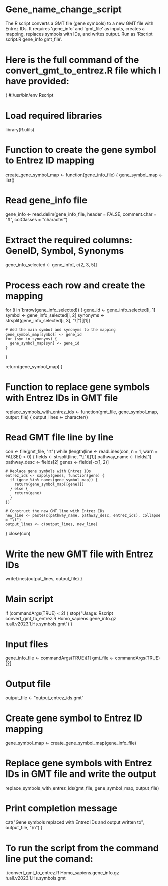 # Gene_name_change_script
The R script converts a GMT file (gene symbols) to a new GMT file with Entrez IDs. It requires 'gene_info' and 'gmt_file' as inputs, creates a mapping, replaces symbols with IDs, and writes output. Run as 'Rscript script.R gene_info gmt_file'.

# Here is the full command of the convert_gmt_to_entrez.R file which I have provided:
{
#!/usr/bin/env Rscript

# Load required libraries
library(R.utils)

# Function to create the gene symbol to Entrez ID mapping
create_gene_symbol_map <- function(gene_info_file) {
  gene_symbol_map <- list()

  # Read gene_info file
  gene_info <- read.delim(gene_info_file, header = FALSE, comment.char = "#", colClasses = "character")
  
  # Extract the required columns: GeneID, Symbol, Synonyms
  gene_info_selected <- gene_info[, c(2, 3, 5)]
  
  # Process each row and create the mapping
  for (i in 1:nrow(gene_info_selected)) {
    gene_id <- gene_info_selected[i, 1]
    symbol <- gene_info_selected[i, 2]
    synonyms <- strsplit(gene_info_selected[i, 3], "\\|")[[1]]
    
    # Add the main symbol and synonyms to the mapping
    gene_symbol_map[symbol] <- gene_id
    for (syn in synonyms) {
      gene_symbol_map[syn] <- gene_id
    }
  }

  return(gene_symbol_map)
}

# Function to replace gene symbols with Entrez IDs in GMT file
replace_symbols_with_entrez_ids <- function(gmt_file, gene_symbol_map, output_file) {
  output_lines <- character()

  # Read GMT file line by line
  con <- file(gmt_file, "rt")
  while (length(line <- readLines(con, n = 1, warn = FALSE)) > 0) {
    fields <- strsplit(line, "\t")[[1]]
    pathway_name <- fields[1]
    pathway_desc <- fields[2]
    genes <- fields[-c(1, 2)]
    
    # Replace gene symbols with Entrez IDs
    entrez_ids <- sapply(genes, function(gene) {
      if (gene %in% names(gene_symbol_map)) {
        return(gene_symbol_map[[gene]])
      } else {
        return(gene)
      }
    })
    
    # Construct the new GMT line with Entrez IDs
    new_line <- paste(c(pathway_name, pathway_desc, entrez_ids), collapse = "\t")
    output_lines <- c(output_lines, new_line)
  }
  close(con)
  
  # Write the new GMT file with Entrez IDs
  writeLines(output_lines, output_file)
}

# Main script
if (commandArgs(TRUE) < 2) {
  stop("Usage: Rscript convert_gmt_to_entrez.R Homo_sapiens.gene_info.gz h.all.v2023.1.Hs.symbols.gmt")
}

# Input files
gene_info_file <- commandArgs(TRUE)[1]
gmt_file <- commandArgs(TRUE)[2]

# Output file
output_file <- "output_entrez_ids.gmt"

# Create gene symbol to Entrez ID mapping
gene_symbol_map <- create_gene_symbol_map(gene_info_file)

# Replace gene symbols with Entrez IDs in GMT file and write the output
replace_symbols_with_entrez_ids(gmt_file, gene_symbol_map, output_file)

# Print completion message
cat("Gene symbols replaced with Entrez IDs and output written to", output_file, "\n")
}

# To run the script from the command line put the comand:
./convert_gmt_to_entrez.R Homo_sapiens.gene_info.gz h.all.v2023.1.Hs.symbols.gmt
